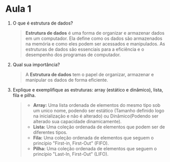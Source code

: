 # Aula 1
1. O que é estrutura de dados?
    >**Estrutura de dados** é uma forma de organizar e armazenar dados em um computador.  Ela define como os dados são armazenados na memória e como eles podem ser acessados e manipulados. As estruturas de dados são essenciais para a eficiência e o desempenho dos programas de computador.
2. Qual sua importância?
    >A **Estrutura de dados** tem o papel de organizar, armazenar e manipular os dados de forma eficiente.
3. Explique e exemplifique as estruturas: array (estático e dinâmico), lista, fila e pilha.
	>-   **Array:**  Uma lista ordenada de elementos do mesmo tipo sob um unico nome, podendo ser estático (Tamanho definido logo na inicialização e não é alterado) ou Dinâmico(Podendo ser alterado sua capacidade dinamicamente).
    >-   **Lista:**  Uma coleção ordenada de elementos que podem ser de diferentes tipos.
    >-   **Fila:**  Uma coleção ordenada de elementos que seguem o princípio "First-in, First-Out" (FIFO).
    >-   **Pilha:**  Uma coleção ordenada de elementos que seguem o princípio "Last-In, First-Out" (LIFO).
